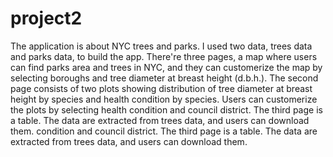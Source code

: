 # project2


The application is about NYC trees and parks. I used two data, trees data and parks data, to build the app.
There're three pages, a map where users can find parks area and trees in NYC, and they can customerize the map by selecting boroughs and tree diameter at breast height (d.b.h.). The second page consists of two plots showing distribution of tree diameter at breast height by species and health condition by species. Users can customerize the plots by selecting health condition and council district. The third page is a table. The data are extracted from trees data, and users can download them.
condition and council district. The third page is a table. The data are extracted from trees data, and users can download them.

